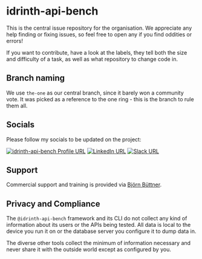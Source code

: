 # idrinth-api-bench

This is the central issue repository for the organisation.
We appreciate any help finding or fixing issues, so feel free to
open any if you find oddities or errors!

If you want to contribute, have a look at the labels, they tell
both the size and difficulty of a task, as well as what repository
to change code in.

## Branch naming

We use `the-one` as our central branch, since it barely won a
community vote. It was picked as a reference to the one ring -
this is the branch to rule them all.

## Socials

Please follow my socials to be updated on the project:

[![idrinth-api-bench Profile URL](https://img.shields.io/badge/npm-CB3837?style=for-the-badge&logo=npm&logoColor=white)](https://www.npmjs.com/~idrinth-api-bench)
[![LinkedIn URL](https://img.shields.io/badge/LinkedIn-0077B5?style=for-the-badge&logo=linkedin&logoColor=white)](https://www.linkedin.com/groups/9588634/)
[![Slack URL](https://img.shields.io/badge/Slack-4A154B?style=for-the-badge&logo=slack&logoColor=white)](https://idrinth-api-bench.slack.com/join/shared_invite/zt-2f4zmw2sz-c3etHzCFq3LtZpkR15xXMA#/shared-invite/email)

## Support

Commercial support and training is provided via
[Björn Büttner](https://bjoern-buettner.me).

## Privacy and Compliance

The `@idrinth-api-bench` framework and its CLI do not collect any kind of
information about its users or the APIs being tested. All data is local to
the device you run it on or the database server you configure it to dump data
in.

The diverse other tools collect the minimum of information necessary and
never share it with the outside world except as configured by you.
